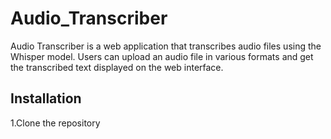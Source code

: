 # Audio_Transcriber   

Audio Transcriber is a web application that transcribes audio files using the Whisper model. Users can upload an audio file in various formats and get the transcribed text displayed on the web interface.

## Installation

1.Clone the repository 
